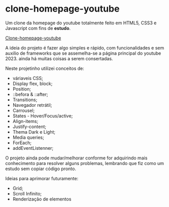 # clone-homepage-youtube
 Um clone da homepage do youtube totalmente feito em HTML5, CSS3 e Javascript com fins de **estudo**.
 
 [Clone-homepage-youtube](http:bruno-rasq.github.io/clone-homepage-youtube)

A ideia do projeto é fazer algo simples e rápido, com funcionalidades e sem auxilio de frameworks que se assemelha-se a página principal do youtube 2023. ainda há muitas coisas a serem consertadas.

Neste projetinho utilizei conceitos de:
* váriaveis CSS;
* Display flex, block;
* Position;
* ::befora & ::after;
* Transitions;
* Navegador retrátil;
* Carrousel;
* States - Hover/Focus/active;
* Align-items;
* Justify-content;
* Thema Dark e Light;
* Media queries;
* ForEach;
* addEventListenner;

O projeto ainda pode mudar/melhorar conforme for adquirindo mais conhecimento para resolver alguns problemas, lembrando que fiz como um estudo sem copiar código pronto.

Ideias para aprimorar futuramente:
* Grid;
* Scroll Infinito;
* Renderização de elementos



